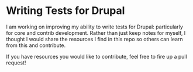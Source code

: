 # Writing Tests for Drupal
I am working on improving my ability to write tests for Drupal: particularly for core and contrib development. Rather than just keep notes for myself, I thought I would share the resources I find in this repo so others can learn from this and contribute.

If you have resources you would like to contribute, feel free to fire up a pull request!
